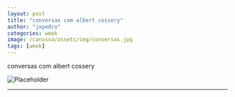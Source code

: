```yaml
---
layout: post
title: "conversas com albert cossery"
author: "jxpedro"
categories: week
image: /canossa/assets/img/conversas.jpg
tags: [week]
---
```


<p >conversas com albert cossery</p>

![Placeholder](/canossa/assets/img/conversas.jpg)

<p></p>

<hr/>